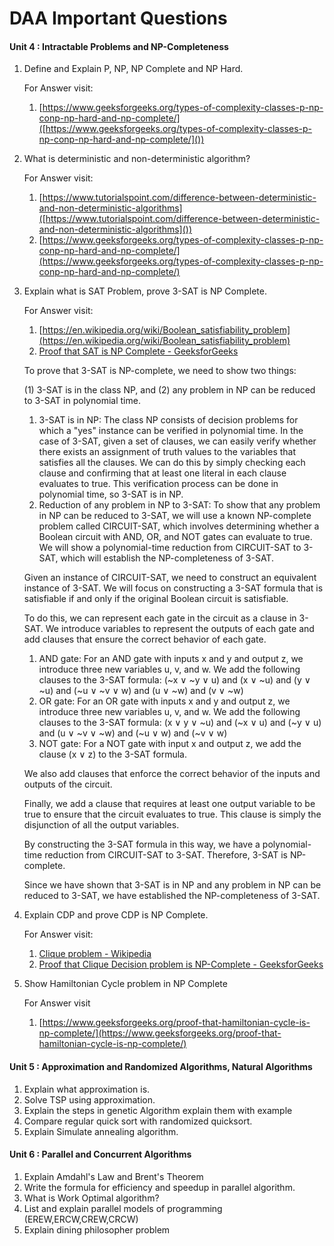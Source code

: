 # DAA Important Questions

#### Unit 4 : Intractable Problems and NP-Completeness

1. Define and Explain P, NP, NP Complete and NP Hard.

   For Answer visit:

   1. [https://www.geeksforgeeks.org/types-of-complexity-classes-p-np-conp-np-hard-and-np-complete/]([https://www.geeksforgeeks.org/types-of-complexity-classes-p-np-conp-np-hard-and-np-complete/]())
2. What is deterministic and non-deterministic algorithm?

   For Answer visit:

   1. [https://www.tutorialspoint.com/difference-between-deterministic-and-non-deterministic-algorithms]([https://www.tutorialspoint.com/difference-between-deterministic-and-non-deterministic-algorithms]())
   2. [https://www.geeksforgeeks.org/types-of-complexity-classes-p-np-conp-np-hard-and-np-complete/](https://www.geeksforgeeks.org/types-of-complexity-classes-p-np-conp-np-hard-and-np-complete/)
3. Explain what is SAT Problem, prove 3-SAT is NP Complete.

   For Answer visit:

   1. [https://en.wikipedia.org/wiki/Boolean_satisfiability_problem](https://en.wikipedia.org/wiki/Boolean_satisfiability_problem)
   2. [Proof that SAT is NP Complete - GeeksforGeeks](https://www.geeksforgeeks.org/proof-that-sat-is-np-complete/)

   To prove that 3-SAT is NP-complete, we need to show two things:

   (1) 3-SAT is in the class NP, and (2) any problem in NP can be reduced to 3-SAT in polynomial time.

   1. 3-SAT is in NP:
      The class NP consists of decision problems for which a "yes" instance can be verified in polynomial time. In the case of 3-SAT, given a set of clauses, we can easily verify whether there exists an assignment of truth values to the variables that satisfies all the clauses. We can do this by simply checking each clause and confirming that at least one literal in each clause evaluates to true. This verification process can be done in polynomial time, so 3-SAT is in NP.
   2. Reduction of any problem in NP to 3-SAT:
      To show that any problem in NP can be reduced to 3-SAT, we will use a known NP-complete problem called CIRCUIT-SAT, which involves determining whether a Boolean circuit with AND, OR, and NOT gates can evaluate to true. We will show a polynomial-time reduction from CIRCUIT-SAT to 3-SAT, which will establish the NP-completeness of 3-SAT.

   Given an instance of CIRCUIT-SAT, we need to construct an equivalent instance of 3-SAT. We will focus on constructing a 3-SAT formula that is satisfiable if and only if the original Boolean circuit is satisfiable.

   To do this, we can represent each gate in the circuit as a clause in 3-SAT. We introduce variables to represent the outputs of each gate and add clauses that ensure the correct behavior of each gate.

   1. AND gate:
      For an AND gate with inputs x and y and output z, we introduce three new variables u, v, and w. We add the following clauses to the 3-SAT formula:
      (~x ∨ ~y ∨ u) and (x ∨ ~u) and (y ∨ ~u) and (~u ∨ ~v ∨ w) and (u ∨ ~w) and (v ∨ ~w)
   2. OR gate:
      For an OR gate with inputs x and y and output z, we introduce three new variables u, v, and w. We add the following clauses to the 3-SAT formula:
      (x ∨ y ∨ ~u) and (~x ∨ u) and (~y ∨ u) and (u ∨ ~v ∨ ~w) and (~u ∨ w) and (~v ∨ w)
   3. NOT gate:
      For a NOT gate with input x and output z, we add the clause (x ∨ z) to the 3-SAT formula.

   We also add clauses that enforce the correct behavior of the inputs and outputs of the circuit.

   Finally, we add a clause that requires at least one output variable to be true to ensure that the circuit evaluates to true. This clause is simply the disjunction of all the output variables.

   By constructing the 3-SAT formula in this way, we have a polynomial-time reduction from CIRCUIT-SAT to 3-SAT. Therefore, 3-SAT is NP-complete.

   Since we have shown that 3-SAT is in NP and any problem in NP can be reduced to 3-SAT, we have established the NP-completeness of 3-SAT.
4. Explain CDP and prove CDP is NP Complete.

   For Answer visit:

   1. [Clique problem - Wikipedia](https://en.wikipedia.org/wiki/Clique_problem)
   2. [Proof that Clique Decision problem is NP-Complete - GeeksforGeeks](https://www.geeksforgeeks.org/proof-that-clique-decision-problem-is-np-complete/)
5. Show Hamiltonian Cycle problem in NP Complete

   For Answer visit

   1. [https://www.geeksforgeeks.org/proof-that-hamiltonian-cycle-is-np-complete/](https://www.geeksforgeeks.org/proof-that-hamiltonian-cycle-is-np-complete/)

#### Unit 5 : Approximation and Randomized Algorithms, Natural Algorithms

1. Explain what approximation is.
2. Solve TSP using approximation.
3. Explain the steps in genetic Algorithm explain them with example
4. Compare regular quick sort with randomized quicksort.
5. Explain Simulate annealing algorithm.

#### Unit 6 : Parallel and Concurrent Algorithms

1. Explain Amdahl's Law and Brent's Theorem
2. Write the formula for efficiency and speedup in parallel algorithm.
3. What is Work Optimal algorithm?
4. List and explain parallel models of programming (EREW,ERCW,CREW,CRCW)
5. Explain dining philosopher problem

